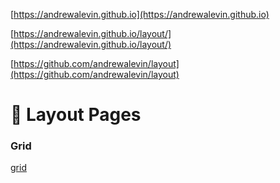 [https://andrewalevin.github.io](https://andrewalevin.github.io)

[https://andrewalevin.github.io/layout/](https://andrewalevin.github.io/layout/)

[https://github.com/andrewalevin/layout](https://github.com/andrewalevin/layout)


# 📐 Layout Pages


### Grid

[grid](grid)

